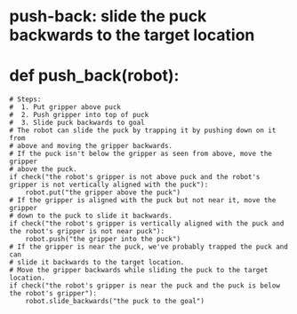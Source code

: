 # push-back: slide the puck backwards to the target location
# def push_back(robot):
    # Steps:
    #  1. Put gripper above puck
    #  2. Push gripper into top of puck
    #  3. Slide puck backwards to goal
    # The robot can slide the puck by trapping it by pushing down on it from
    # above and moving the gripper backwards.
    # If the puck isn't below the gripper as seen from above, move the gripper
    # above the puck.
    if check("the robot's gripper is not above puck and the robot's gripper is not vertically aligned with the puck"):
        robot.put("the gripper above the puck")
    # If the gripper is aligned with the puck but not near it, move the gripper
    # down to the puck to slide it backwards.
    if check("the robot's gripper is vertically aligned with the puck and the robot's gripper is not near puck"):
        robot.push("the gripper into the puck")
    # If the gripper is near the puck, we've probably trapped the puck and can
    # slide it backwards to the target location.
    # Move the gripper backwards while sliding the puck to the target location.
    if check("the robot's gripper is near the puck and the puck is below the robot's gripper"):
        robot.slide_backwards("the puck to the goal")